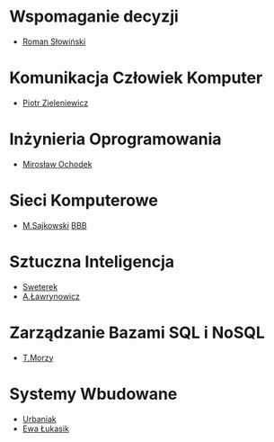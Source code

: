 # Wspomaganie decyzji
- [Roman Słowiński]() 

# Komunikacja Człowiek Komputer
- [Piotr Zieleniewicz]()

# Inżynieria Oprogramowania
- [Mirosław Ochodek]()

# Sieci Komputerowe
- [M.Sajkowski](https://www.cs.put.poznan.pl/msajkowski/for-students/) [BBB](https://moodle.put.poznan.pl/course/view.php?id=4944)

# Sztuczna Inteligencja
- [Sweterek](http://www.cs.put.poznan.pl/amichalski/si.dzienne/index.html)
- [A.Ławrynowicz](http://www.cs.put.poznan.pl/si/)

# Zarządzanie Bazami SQL i NoSQL
- [T.Morzy]()

# Systemy Wbudowane
- [Urbaniak]()
- [Ewa Łukasik]()
